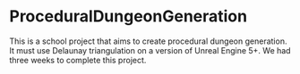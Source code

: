 # ProceduralDungeonGeneration
This is a school project that aims to create procedural dungeon generation. It must use Delaunay triangulation on a version of Unreal Engine 5+. We had three weeks to complete this project.

